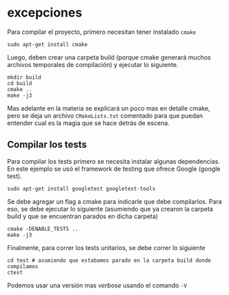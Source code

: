 # excepciones

Para compilar el proyecto, primero necesitan tener instalado `cmake`

```shell
sudo apt-get install cmake
```

Luego, deben crear una carpeta build (porque cmake generará muchos
archivos temporales de compilación) y ejecutar lo siguiente.

```shell
mkdir build
cd build
cmake ..
make -j3
```

Mas adelante en la materia se explicará un poco mas en detalle cmake, pero 
se deja un archivo `CMakeLists.txt` comentado para que puedan entender
cual es la magia que se hace detrás de escena.

## Compilar los tests

Para compilar los tests primero se necesita instalar algunas dependencias.
En este ejemplo se usó el framework de testing que ofrece Google
(google test).

```shell
sudo apt-get install googletest googletest-tools
```

Se debe agregar un flag a cmake para indicarle que
debe compilarlos. Para eso, se debe ejecutar lo siguiente (asumiendo que
ya crearon la carpeta build y que se encuentran parados en dicha carpeta)

```shell
cmake -DENABLE_TESTS ..
make -j3
```

Finalmente, para correr los tests unitarios, se debe correr lo siguiente

```shell
cd test # asumiendo que estabamos parado en la carpeta build donde compilamos
ctest
```

Podemos usar una versión mas _verbose_ usando el comando `-V`
